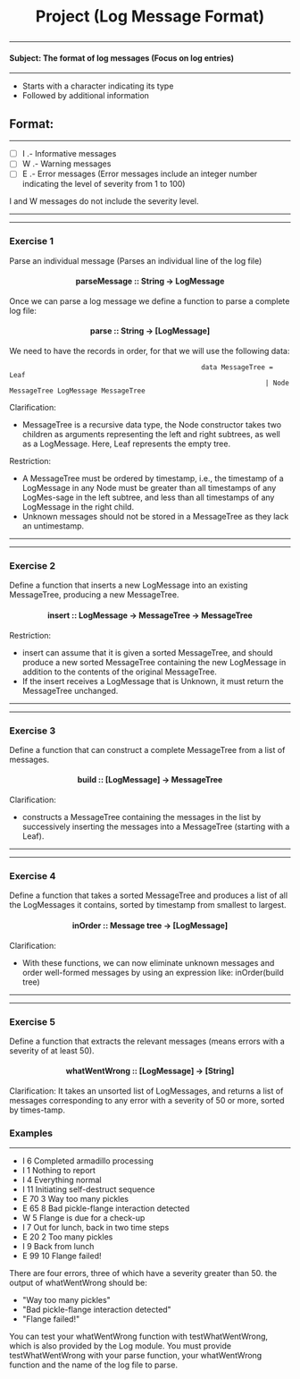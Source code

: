 # <p align="center">Project (Log Message Format)</p>
---

#### Subject: The format of log messages (Focus on log entries)
---
- Starts with a character indicating its type
- Followed by additional information

## Format:
---
- [ ] I .- Informative messages
- [ ] W .- Warning messages
- [ ] E .- Error messages (Error messages include an integer number indicating the level of severity from 1 to 100)

I and W messages do not include the severity level.

*****
*****
### Exercise 1
Parse an individual message (Parses an individual line of the log file)
#### <p align="center">parseMessage :: String -> LogMessage</p>		
Once we can parse a log message we define a function to parse a complete log file:
#### <p align="center">parse :: String -> [LogMessage]</p>	

We need to have the records in order, for that we will use the following data:
	
                                                    data MessageTree =    Leaf 
				                                                    | Node MessageTree LogMessage MessageTree
Clarification:
- MessageTree is a recursive data type, the Node constructor takes two children as arguments representing the left and right subtrees, as well as a LogMessage.  Here, Leaf represents the empty tree.

Restriction:
- A MessageTree must be ordered by timestamp, i.e., the timestamp of a LogMessage in any Node must be greater than all timestamps of any LogMes-sage in the left subtree, and less than all timestamps of any LogMessage in the right child.
- Unknown messages should not be stored in a MessageTree as they lack an untimestamp.

*****
*****
### Exercise 2
Define a function that inserts a new LogMessage into an existing MessageTree, producing a new MessageTree. 
#### <p align="center">insert :: LogMessage -> MessageTree -> MessageTree</p>		

Restriction:
- insert can assume that it is given a sorted MessageTree, and should produce a new sorted MessageTree containing the new LogMessage in addition to the contents of the original MessageTree.
- If the insert receives a LogMessage that is Unknown, it must return the MessageTree unchanged.

*****
*****
### Exercise 3
Define a function that can construct a complete MessageTree from a list of messages. 
#### <p align="center">build :: [LogMessage] -> MessageTree</p>	

Clarification:
- constructs a MessageTree containing the messages in the list by successively inserting the messages into a MessageTree (starting with a Leaf).

*****
*****
### Exercise 4
Define a function that takes a sorted MessageTree and produces a list of all the LogMessages it contains, sorted by timestamp from smallest to largest.
#### <p align="center">inOrder :: Message tree -> [LogMessage]</p>	

Clarification:
- With these functions, we can now eliminate unknown messages and order well-formed messages by using an expression like: inOrder(build tree)

*****
*****
### Exercise 5
Define a function that extracts the relevant messages (means errors with a severity of at least 50).
#### <p align="center">whatWentWrong :: [LogMessage] -> [String]</p>	

Clarification:
It takes an unsorted list of LogMessages, and returns a list of messages corresponding to any error with a severity of 50 or more, sorted by times-tamp.

### Examples

--- 

- I 6 Completed armadillo processing
- I 1 Nothing to report
- I 4 Everything normal
- I 11 Initiating self-destruct sequence
- E 70 3 Way too many pickles
- E 65 8 Bad pickle-flange interaction detected
- W 5 Flange is due for a check-up
- I 7 Out for lunch, back in two time steps
- E 20 2 Too many pickles
- I 9 Back from lunch
- E 99 10 Flange failed!

There are four errors, three of which have a severity greater than 50. the output of whatWentWrong should be:

- "Way too many pickles"
- "Bad pickle-flange interaction detected"
- "Flange failed!" 

You can test your whatWentWrong function with testWhatWentWrong, which is also provided by the Log module. You must provide testWhatWentWrong with your parse function, your whatWentWrong function and the name of the log file to parse.
